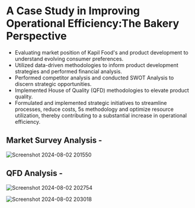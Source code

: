 # A Case Study in Improving Operational Efficiency:The Bakery Perspective

 - Evaluating market position of Kapil Food's and product development to understand evolving consumer preferences.
 - Utilized data-driven methodologies to inform product development strategies and performed financial 
    analysis.
 - Performed competitor analysis and conducted SWOT Analysis to discern strategic opportunities.
 - Implemented House of Quality (QFD) methodologies to elevate product quality. 
 - Formulated and implemented strategic initiatives to streamline processes, reduce costs, 5s methodology 
   and optimize resource utilization, thereby contributing to a substantial increase in operational efficiency.

## Market Survey Analysis - 
![Screenshot 2024-08-02 201550](https://github.com/user-attachments/assets/43159e79-a5ec-4e98-a91e-fb13c4feae53)

## QFD Analysis -
![Screenshot 2024-08-02 202754](https://github.com/user-attachments/assets/7a8f425a-3585-461f-8f2c-ee1a7ed28a16)


![Screenshot 2024-08-02 203018](https://github.com/user-attachments/assets/11aa1549-f619-409e-80a3-58fa102d8f2c)
